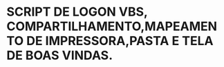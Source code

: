 
<h1> SCRIPT DE LOGON VBS, COMPARTILHAMENTO,MAPEAMENTO DE IMPRESSORA,PASTA E TELA DE  BOAS VINDAS.</H1>
